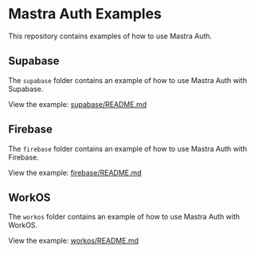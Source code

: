 # Mastra Auth Examples

This repository contains examples of how to use Mastra Auth.

## Supabase

The `supabase` folder contains an example of how to use Mastra Auth with Supabase.

View the example: [supabase/README.md](supabase/README.md)

## Firebase

The `firebase` folder contains an example of how to use Mastra Auth with Firebase.

View the example: [firebase/README.md](firebase/README.md)

## WorkOS

The `workos` folder contains an example of how to use Mastra Auth with WorkOS.

View the example: [workos/README.md](workos/README.md)
